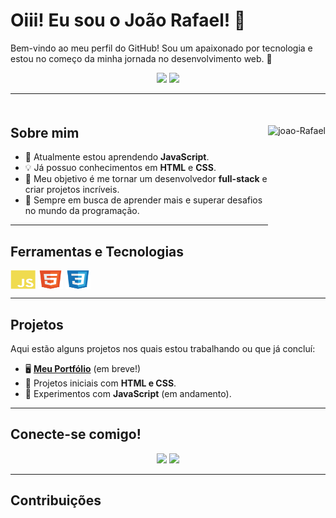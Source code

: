 # Oiii! Eu sou o João Rafael! 👋  

Bem-vindo ao meu perfil do GitHub! Sou um apaixonado por tecnologia e estou no começo da minha jornada no desenvolvimento web. 🚀  

<div align="center">
  <!-- Estatísticas de GitHub -->
  <img height="180em" src="https://github-readme-stats.vercel.app/api?username=joaorafael&show_icons=true&theme=dark&include_all_commits=true&count_private=true"/>
  <img height="180em" src="https://github-readme-stats.vercel.app/api/top-langs/?username=joaorafael&layout=compact&langs_count=7&theme=dark"/>
</div>

---
<div align="center" style="margin-top: 50px;">
  <!-- GIF ajustado com tamanho e alinhamento -->
  <img height="170em" align="right" alt="joao-Rafael"  margin-right: 30px; src="https://i.imgur.com/Ogv2AKo.gif" />
</div>

## Sobre mim  
- 🌱 Atualmente estou aprendendo **JavaScript**.  
- 💡 Já possuo conhecimentos em **HTML** e **CSS**.  
- 🎯 Meu objetivo é me tornar um desenvolvedor **full-stack** e criar projetos incríveis.  
- 🤔 Sempre em busca de aprender mais e superar desafios no mundo da programação.

---

## Ferramentas e Tecnologias  
<div style="display: inline_block">
  <img align="center" alt="Joao-Js" height="30" width="40" src="https://raw.githubusercontent.com/devicons/devicon/master/icons/javascript/javascript-plain.svg">
  <img align="center" alt="Joao-HTML" height="30" width="40" src="https://raw.githubusercontent.com/devicons/devicon/master/icons/html5/html5-original.svg">
  <img align="center" alt="Joao-CSS" height="30" width="40" src="https://raw.githubusercontent.com/devicons/devicon/master/icons/css3/css3-original.svg">
</div>

---

## Projetos  
Aqui estão alguns projetos nos quais estou trabalhando ou que já concluí:  
- 🖥️ **[Meu Portfólio](#)** (em breve!)  
- 🌟 Projetos iniciais com **HTML e CSS**.  
- 🚧 Experimentos com **JavaScript** (em andamento).  

---

## Conecte-se comigo!  
<div align="center"> 
  <a href="mailto:jr.morato.9@gmail.com" target="_blank"><img src="https://img.shields.io/badge/-Gmail-EA4335?style=for-the-badge&logo=gmail&logoColor=white" target="_blank"></a>
  <a href="https://discord.com/users/jaoozinnm2585" target="_blank"><img src="https://img.shields.io/badge/-Discord-5865F2?style=for-the-badge&logo=discord&logoColor=white" target="_blank"></a>
</div>

---

## Contribuições  






